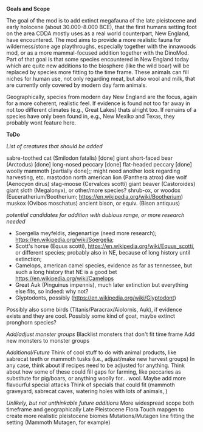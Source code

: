 **Goals and Scope**

The goal of the mod is to add extinct megafauna of the late pleistocene and early holocene (about 30.000-8.000 BCE), that the first humans setting foot on the area CDDA mostly uses as a real world counterpart, New England, have encountered.
The mod aims to provide a more realistic fauna for wilderness/stone age playthroughs, especially together with the innawoods mod, or as a more mammal-focused addition together with the DinoMod. Part of that goal is that some species encountered in New England today which are quite new additions to the biosphere (like the wild boar) will be replaced by species more fitting to the time frame. These animals can fill niches for human use, not only regarding meat, but also wool and milk, that are currently only covered by modern day farm animals.

Geographically, species from modern day New England are the focus, again for a more coherent, realistic feel. If evidence is found not too far away in not too different climates (e.g., Great Lakes) thats alright too. If remains of a species have only been found in, e.g., New Mexiko and Texas, they probably wont feature here.

**ToDo**

*List of creatures that should be added*

sabre-toothed cat (Smilodon fatalis) [done]
giant short-faced bear (Arctodus) [done]
long-nosed peccary [done]
flat-headed peccary [done]
woolly mammoth [partially done];; might need another look regarding harvesting, etc.
mastodon
north american lion (Panthera atrox)
dire wolf (Aenocyon dirus)
stag-moose (Cervalces scotti)
giant beaver (Castoroides) 
giant sloth (Megalonyx), or other/more species?
shrub-ox, or woodox (Euceratherium/Bootherium; https://en.wikipedia.org/wiki/Bootherium)
muskox (Ovibos moschatus)
ancient bison, or equiv. (Bison antiquus)


*potential candidates for addition with dubious range, or more research needed*
- Soergelia meyfeldis, ziegenartige (need more research); https://en.wikipedia.org/wiki/Soergelia;
- Scott's horse (Equus scotti), https://en.wikipedia.org/wiki/Equus_scotti, or different species; probably also in NE, because of long history until extinction;
- Camelops, american camel species, evidence as far as tennessee, but such a long history that NE is a good bet https://en.wikipedia.org/wiki/Camelops
- Great Auk (Pinguinus impennis), much later extinction but everything else fits, so indeed: why not?
- Glyptodonts, possibly (https://en.wikipedia.org/wiki/Glyptodont)

Possibly also some birds (Titanis/Paracrax/Aiolornis, Auk), if evidence exists and they are cool.
Possibly some kind of goat, maybe extinct pronghorn species?



*Add/adjust monster groups*
Blacklist monsters that don't fit time frame
Add new monsters to monster groups

*Additional/Future*
Think of cool stuff to do with animal products, like sabrecat teeth or mammoth tusks (i.e., adjust/make new harvest groups)
In any case, think about if recipes need to be adjusted for anything.
Think about how some of these could fill gaps for farming, like peccaries as substitute for pig/boars, or anything woolly for... wool.
Maybe add more flavourful special attacks
Think of specials that could fit (mammoth graveyard, sabrecat caves, watering holes with lots of animals, )

*Unlikely, but not unthinkable future additions*
More widespread scope both timeframe and geographically
Late Pleistocene Flora
Touch mapgen to create more realistic pleistocene biomes
Mutations/Mutagen line fitting the setting (Mammoth Mutagen, for example)

